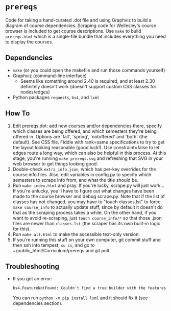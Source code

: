 # `prereqs`

Code for taking a hand-curated .dot file and using Graphviz to build a
diagram of course dependencies. Scraping code for Wellesley's course
browser is included to get course descriptions. Use `make` to build
`prereqs.html` which is a single-file bundle that includes everything you
need to display the courses.

## Dependencies

- `make` (or you could open the makefile and run those commands yourself)
- Graphviz (command-line interface)
    * Seems like something around 2.40 is required, and at least 2.30
      definitely doesn't work (doesn't support custom CSS classes for
      nodes/edges)
- Python packages `requests`, `bs4`, and `lxml`

## How To

1. Edit prereqs.dot: add new courses and/or dependencies there,
   specify which classes are being offered, and which semesters
   they're being offered in. Options are 'fall', 'spring',
   'notoffered' and 'both' (the default). See CSS file. Fiddle with
   rank=same specifications to try to get the layout looking
   reasonable (good luck!). Use constraint=false to let edges route a
   long way, which can also be helpful in this process.  At this
   stage, you're running `make prereqs.svg` and refreshing that SVG in
   your web browser to get things looking good.
2. Double-check `extra_info.json`, which has per-key overrides for the
   course info files. Also, edit variables in config.py to specify which
   semesters to scrape info from, and what the title should be.
3. Run `make index.html` and pray. If you're lucky, scrape.py will just
   work... If you're unlucky, you'll have to figure out what changes have
   been made to the course browser and debug scrape.py. Note that if the
   list of classes has not changed, you may have to "touch classes.lst"
   to force `make course_info` to actually update stuff, since by default
   it doesn't do that as the scraping process takes a while. On the other
   hand, if you want to avoid re-scraping, just `touch course_info/*` so
   that those .json files are newer than `classes.lst` (the scraper has
   its own built-in logic for this).
4. Run `make alt.html` to make the accessible text-only version.
5. If you're running this stuff on your own computer, git commit stuff
   and then ssh into tempest, `su cs`, and go to
   ~/public_html/Curriculum/prereqs and git pull.

## Troubleshooting

- If you get an error:

    ```txt
    bs4.FeatureNotFound: Couldn't find a tree builder with the features you requested: xml. Do you need to install a parser library?
    ```

    You can run `python -m pip install lxml` and it should fix it (see
    dependencies section).
